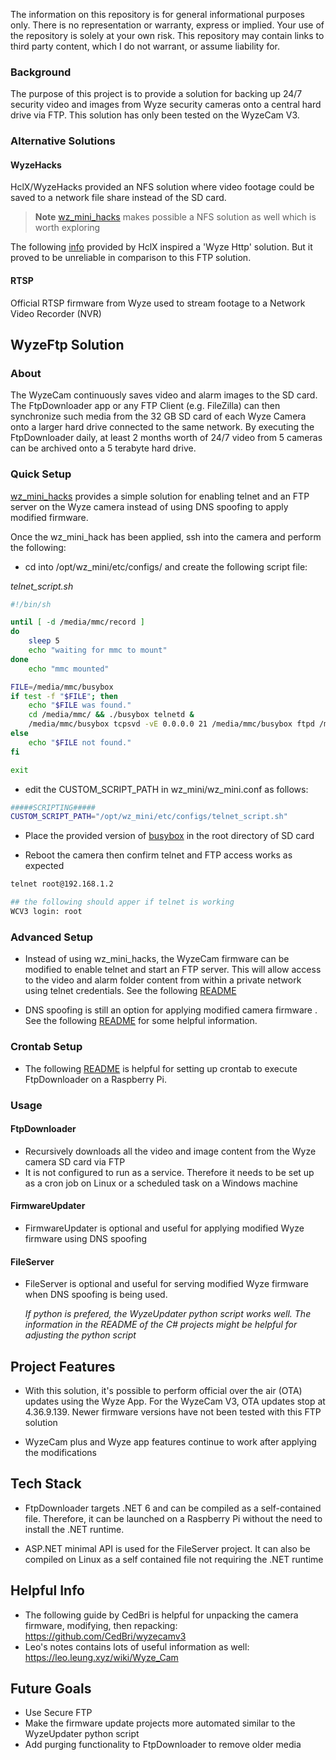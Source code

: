 The information on this repository is for general informational purposes only. There is no representation or warranty, express or implied. Your use of the repository is solely at your own risk. This repository may contain links to third party content, which I do not warrant, or assume liability for.

### Background  
The purpose of this project is to provide a solution for backing up 24/7 security video and images from Wyze security cameras onto a central hard drive via FTP. This solution has only been tested on the WyzeCam V3.

### Alternative Solutions

#### WyzeHacks
HclX/WyzeHacks provided an NFS solution where video footage could be saved to a network file share instead of the SD card. 

> **Note** [wz_mini_hacks](https://github.com/gtxaspec/wz_mini_hacks) makes possible a NFS solution as well which is worth exploring

The following [info](https://github.com/HclX/WyzeHacks/blob/master/info/http_server.md) provided by HclX inspired a 'Wyze Http' solution. But it proved to be unreliable in comparison to this FTP solution. 

#### RTSP
Official RTSP firmware from Wyze used to stream footage to a Network Video Recorder (NVR)

## WyzeFtp Solution

### About
The WyzeCam continuously saves video and alarm images to the SD card. The FtpDownloader app or any FTP Client (e.g. FileZilla) can then synchronize such media from the 32 GB SD card of each Wyze Camera onto a larger hard drive connected to the same network. By executing the FtpDownloader daily, at least 2 months worth of 24/7 video from 5 cameras can be archived onto a 5 terabyte hard drive.

### Quick Setup

[wz_mini_hacks](https://github.com/gtxaspec/wz_mini_hacks) provides a simple solution for enabling telnet and an FTP server on the Wyze camera instead of using DNS spoofing to apply modified firmware.

Once the wz_mini_hack has been applied, ssh into the camera and perform the following:
* cd into /opt/wz_mini/etc/configs/ and create the following script file:

*telnet_script.sh*
```bash
#!/bin/sh

until [ -d /media/mmc/record ]
do
	sleep 5
	echo "waiting for mmc to mount"
done
	echo "mmc mounted"

FILE=/media/mmc/busybox
if test -f "$FILE"; then
    echo "$FILE was found."
    cd /media/mmc/ && ./busybox telnetd &
    /media/mmc/busybox tcpsvd -vE 0.0.0.0 21 /media/mmc/busybox ftpd /media/mmc
else
    echo "$FILE not found."
fi

exit
```

* edit the CUSTOM_SCRIPT_PATH in wz_mini/wz_mini.conf  as follows:

```bash
#####SCRIPTING#####
CUSTOM_SCRIPT_PATH="/opt/wz_mini/etc/configs/telnet_script.sh"
```

* Place the provided version of [busybox](https://github.com/ksarfodev/wyze-ftp/blob/main/Busybox/busybox) in the root directory of SD card

* Reboot the camera then confirm telnet and FTP access works as expected

```bash
telnet root@192.168.1.2

## the following should apper if telnet is working
WCV3 login: root
```

### Advanced Setup
* Instead of using wz_mini_hacks, the WyzeCam firmware can be modified to enable telnet and start an FTP server. This will allow access to the video and alarm folder content from within a private network using telnet credentials. See the following [README](https://github.com/ksarfodev/wyze-ftp/blob/main/Documentation/firmware_modification.md)
  
* DNS spoofing is still an option for applying modified camera firmware . See the following [README](https://github.com/ksarfodev/wyze-ftp/blob/main/Documentation/dns_spoofing.md) for some helpful information.

### Crontab Setup
 * The following [README](https://github.com/ksarfodev/wyze-ftp/blob/main/Documentation/raspberry-pi-setup.md) is helpful for setting up crontab to execute FtpDownloader on a Raspberry Pi. 
 
### Usage

#### FtpDownloader
* Recursively downloads all the video and image content from the Wyze camera SD card via FTP 
* It is not configured to run as a service. Therefore it needs to be set up as a cron job on Linux or a scheduled task on a Windows machine

#### FirmwareUpdater
* FirmwareUpdater is optional and useful for applying modified Wyze firmware using DNS spoofing

#### FileServer
* FileServer is optional and useful for serving modified Wyze firmware when DNS spoofing is being used.
	
	*If python is prefered, the WyzeUpdater python script  works well. The information in the README of the C# projects might be helpful for adjusting the python script*
	
## Project Features

* With this solution, it's possible to perform official over the air (OTA) updates using the Wyze App. For the WyzeCam V3, OTA updates stop at 4.36.9.139. Newer firmware versions have not been tested with this FTP solution

* WyzeCam plus and Wyze app features continue to work after applying the modifications

## Tech Stack

* FtpDownloader targets .NET 6 and can be compiled as a self-contained file. Therefore, it can be launched on a Raspberry Pi without the need to install the .NET runtime.

* ASP.NET minimal API is used for the FileServer project. It can also be compiled on Linux as a self contained file not requiring the .NET runtime 

## Helpful Info

* The following guide by CedBri is helpful for unpacking the camera firmware, modifying, then repacking: https://github.com/CedBri/wyzecamv3
* Leo's notes contains lots of useful information as well: https://leo.leung.xyz/wiki/Wyze_Cam
    
## Future Goals

* Use Secure FTP
* Make the firmware update projects more automated similar to the WyzeUpdater python script
* Add purging functionality to FtpDownloader to remove older media

